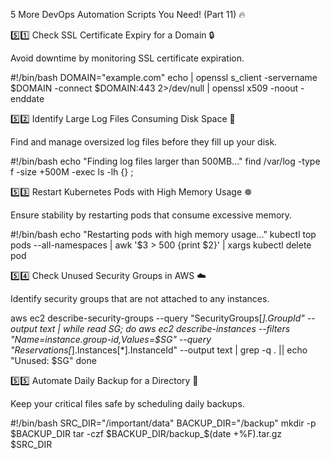 

5 More DevOps Automation Scripts You Need! (Part 11) 🔥


5️⃣1️⃣ Check SSL Certificate Expiry for a Domain 🔒

Avoid downtime by monitoring SSL certificate expiration.

#!/bin/bash
DOMAIN="example.com"
echo | openssl s_client -servername $DOMAIN -connect $DOMAIN:443 2>/dev/null | openssl x509 -noout -enddate

5️⃣2️⃣ Identify Large Log Files Consuming Disk Space 💾

Find and manage oversized log files before they fill up your disk.

#!/bin/bash
echo "Finding log files larger than 500MB..."
find /var/log -type f -size +500M -exec ls -lh {} \;

5️⃣3️⃣ Restart Kubernetes Pods with High Memory Usage ☸️

Ensure stability by restarting pods that consume excessive memory.

#!/bin/bash
echo "Restarting pods with high memory usage..."
kubectl top pods --all-namespaces | awk '$3 > 500 {print $2}' | xargs kubectl delete pod

5️⃣4️⃣ Check Unused Security Groups in AWS ☁️

Identify security groups that are not attached to any instances.

aws ec2 describe-security-groups --query "SecurityGroups[*].GroupId" --output text | while read SG; do
 aws ec2 describe-instances --filters "Name=instance.group-id,Values=$SG" --query "Reservations[*].Instances[*].InstanceId" --output text | grep -q . || echo "Unused: $SG"
done

5️⃣5️⃣ Automate Daily Backup for a Directory 🔄

Keep your critical files safe by scheduling daily backups.

#!/bin/bash
SRC_DIR="/important/data"
BACKUP_DIR="/backup"
mkdir -p $BACKUP_DIR
tar -czf $BACKUP_DIR/backup_$(date +%F).tar.gz $SRC_DIR
